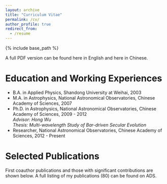 ```yaml
---
layout: archive
title: "Curriculum Vitae"
permalink: /cv/
author_profile: true
redirect_from:
  - /resume
---
```


{% include base_path %}

A full PDF version can be found <a href="https://zhmzhou.github.io/files/cv_Zhouzhimin.pdf" style="text-decoration: none">here in English</a> and  <a href="https://zhmzhou.github.io/files/zzm.pdf" style="text-decoration: none">here in Chinese</a>.


Education and Working Experiences
======
* B.A. in Applied Physics, Shandong University at Weihai, 2003
* M.A. in Astrophysics, National Astronomical Observatories, Chinese Academy of Sciences, 2007
* Ph.D. in Astrophysics, National Astronomical Observatories, Chinese Academy of Sciences, 2009 - 2012<br>        <I>Advisor: Hong Wu</I><br><I>Thesis: Multi-wavelength Study of Bar-driven Secular Evolution</I> 
* Researcher,  National Astronomical Observatories, Chinese Academy of Sciences, 2012 - Present


Selected Publications
======
First coauthor publications and those with significant contributions are shown below. A full listing of my publications (80) can be found on <a href="https://ui.adsabs.harvard.edu/public-libraries/820_5p-9QvC1kFB9L27RNg" style="text-decoration:none">ADS</a>.

<ol>
</ol>    
